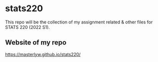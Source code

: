 # stats220
This repo will be the collection of my assignment related & other files for STATS 220 (2022 S1).
## Website of my repo
https://masterlyw.github.io/stats220/
